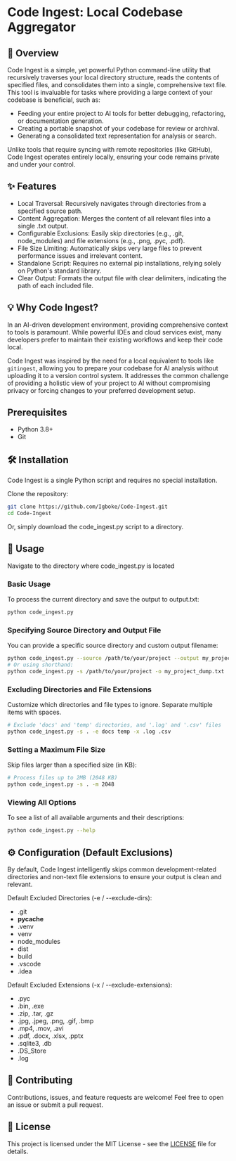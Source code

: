 # Code Ingest: Local Codebase Aggregator

## 🚀 Overview

Code Ingest is a simple, yet powerful Python command-line utility that recursively traverses your local directory structure, reads the contents of specified files, and consolidates them into a single, comprehensive text file. This tool is invaluable for tasks where providing a large context of your codebase is beneficial, such as:

- Feeding your entire project to AI tools for better debugging, refactoring, or documentation generation.
- Creating a portable snapshot of your codebase for review or archival.
- Generating a consolidated text representation for analysis or search.

Unlike tools that require syncing with remote repositories (like GitHub), Code Ingest operates entirely locally, ensuring your code remains private and under your control.  

## ✨ Features

- Local Traversal: Recursively navigates through directories from a specified source path.
- Content Aggregation: Merges the content of all relevant files into a single .txt output.
- Configurable Exclusions: Easily skip directories (e.g., .git, node_modules) and file extensions (e.g., .png, .pyc, .pdf).
- File Size Limiting: Automatically skips very large files to prevent performance issues and irrelevant content.
- Standalone Script: Requires no external pip installations, relying solely on Python's standard library.
- Clear Output: Formats the output file with clear delimiters, indicating the path of each included file.

## 💡 Why Code Ingest?

In an AI-driven development environment, providing comprehensive context to tools is paramount. While powerful IDEs and cloud services exist, many developers prefer to maintain their existing workflows and keep their code local.

Code Ingest was inspired by the need for a local equivalent to tools like `gitingest`, allowing you to prepare your codebase for AI analysis without uploading it to a version control system. It addresses the common challenge of providing a holistic view of your project to AI without compromising privacy or forcing changes to your preferred development setup.

## Prerequisites

- Python 3.8+
- Git

## 🛠️ Installation

Code Ingest is a single Python script and requires no special installation.

Clone the repository:

```bash
git clone https://github.com/Igboke/Code-Ingest.git
cd Code-Ingest
```

Or, simply download the code_ingest.py script to a directory.

## 🏃 Usage

Navigate to the directory where code_ingest.py is located

### Basic Usage

To process the current directory and save the output to output.txt:

```bash
python code_ingest.py
```

### Specifying Source Directory and Output File

You can provide a specific source directory and custom output filename:

```bash
python code_ingest.py --source /path/to/your/project --output my_project_dump.txt
# Or using shorthand:
python code_ingest.py -s /path/to/your/project -o my_project_dump.txt
```

### Excluding Directories and File Extensions

Customize which directories and file types to ignore. Separate multiple items with spaces.

```bash
# Exclude 'docs' and 'temp' directories, and '.log' and '.csv' files
python code_ingest.py -s . -e docs temp -x .log .csv
```

### Setting a Maximum File Size

Skip files larger than a specified size (in KB):

```bash
# Process files up to 2MB (2048 KB)
python code_ingest.py -s . -m 2048
```

### Viewing All Options

To see a list of all available arguments and their descriptions:

```bash
python code_ingest.py --help
```

## ⚙️ Configuration (Default Exclusions)

By default, Code Ingest intelligently skips common development-related directories and non-text file extensions to ensure your output is clean and relevant.

Default Excluded Directories (-e / --exclude-dirs):

- .git
- __pycache__
- .venv
- venv
- node_modules
- dist
- build
- .vscode
- .idea

Default Excluded Extensions (-x / --exclude-extensions):

- .pyc
- .bin, .exe
- .zip, .tar, .gz
- .jpg, .jpeg, .png, .gif, .bmp
- .mp4, .mov, .avi
- .pdf, .docx, .xlsx, .pptx
- .sqlite3, .db
- .DS_Store
- .log

## 🤝 Contributing

Contributions, issues, and feature requests are welcome! Feel free to open an issue or submit a pull request.

## 📄 License

This project is licensed under the MIT License - see the [LICENSE](LICENSE) file for details.